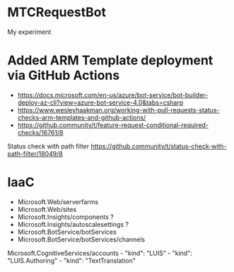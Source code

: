 # MTCRequestBot
My experiment

# Added ARM Template deployment via GitHub Actions
- https://docs.microsoft.com/en-us/azure/bot-service/bot-builder-deploy-az-cli?view=azure-bot-service-4.0&tabs=csharp
- https://www.wesleyhaakman.org/working-with-pull-requests-status-checks-arm-templates-and-github-actions/
- https://github.community/t/feature-request-conditional-required-checks/16761/8


Status check with path filter
https://github.community/t/status-check-with-path-filter/18049/8

# IaaC
- Microsoft.Web/serverfarms
- Microsoft.Web/sites
- Microsoft.Insights/components ?
- Microsoft.Insights/autoscalesettings ?
- Microsoft.BotService/botServices
- Microsoft.BotService/botServices/channels

Microsoft.CognitiveServices/accounts
	- "kind": "LUIS“
	- "kind": "LUIS.Authoring"
	- "kind": "TextTranslation"
	
	

